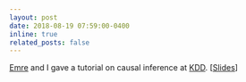 ```yaml
---
layout: post
date: 2018-08-19 07:59:00-0400
inline: true
related_posts: false
---
```


[Emre](http://kiciman.org) and I gave a tutorial on causal inference at
[KDD](http://www.kdd.org/kdd2018/). [[Slides](https://causalinference.gitlab.io/kdd-tutorial)]


